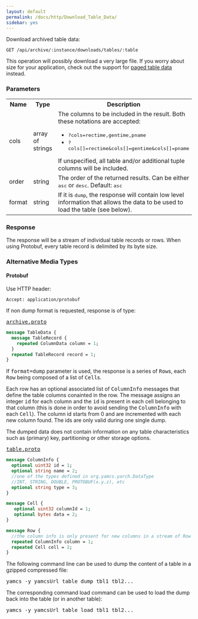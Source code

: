 ```yaml
---
layout: default
permalink: /docs/http/Download_Table_Data/
sidebar: yes
---
```


Download archived table data:

    GET /api/archive/:instance/downloads/tables/:table
    
<div class="hint">
This operation will possibly download a very large file. If you worry about size for your application, check out the support for <a href="/docs/http/List_Table_Data/">paged table data</a> instead.
</div>


### Parameters

<table class="inline">
    <tr>
        <th>Name</th>
        <th>Type</th>
        <th>Description</th>
    </tr>
    <tr>
        <td class="code">cols</td>
        <td class="code">array of strings</td>
        <td>
            The columns to be included in the result. Both these notations are accepted:
            <ul>
                <li><tt>?cols=rectime,gentime,pname</tt></li>
                <li><tt>?cols[]=rectime&cols[]=gentime&cols[]=pname</tt></li>
            </ul>
            If unspecified, all table and/or additional tuple columns will be included.
        </td>
    </tr>
    <tr>
        <td class="code">order</td>
        <td class="code">string</td>
        <td>The order of the returned results. Can be either <tt>asc</tt> or <tt>desc</tt>. Default: <tt>asc</tt></td>
    </tr>
    <tr>
        <td class="code">format</td>
        <td class="code">string</td>
        <td>If it is <tt>dump</tt>, the response will contain low level information that allows the data to be used to load the table (see below).</td>
    </tr>
</table>


### Response

The response will be a stream of individual table records or rows. When using Protobuf, every table record is delimited by its byte size. 

### Alternative Media Types

#### Protobuf

Use HTTP header:

    Accept: application/protobuf
    
If non dump format is requested, response is of type:

<pre class="r header"><a href="{{ site.proto }}/archive/archive.proto">archive.proto</a></pre>
```proto
message TableData {
  message TableRecord {
    repeated ColumnData column = 1;
  }
  repeated TableRecord record = 1;
}
```

If <tt>format=dump</tt> parameter is used, the response is a series of <tt>Row</tt>s, each <tt>Row</tt> being composed of a list of <tt>Cell</tt>s.

Each row has an optional associated list of <tt>ColumnInfo</tt> messages that define the table columns conainted in the row. The <ColumnInfo> message assigns an integer <tt>id</tt> for each column and the <tt>id</tt> is present in each cell belonging to that column (this is done in order to avoid sending the <tt>ColumnInfo</tt> with each <tt>Cell</tt>). The column id starts from 0 and are incremented with each new column found. The ids are only valid during one single dump.

The dumped data does not contain information on any table characteristics such as (primary) key, partitioning or other storage options.


<pre class="r header"><a href="{{ site.proto }}/table/table.proto">table.proto</a></pre>
```proto
message ColumnInfo {
  optional uint32 id = 1;
  optional string name = 2;
  //one of the types defined in org.yamcs.yarch.DataType
  //INT, STRING, DOUBLE, PROTOBUF(x.y.z), etc
  optional string type = 3; 
}

message Cell {
   optional uint32 columnId = 1; 
   optional bytes data = 2;
}

message Row {
  //the column info is only present for new columns in a stream of Row messages
  repeated ColumnInfo column = 1; 
  repeated Cell cell = 2;
}
```


<div class="hint">
The following command line can be used to dump the content of a table in a gzipped compressed file:
<pre>yamcs -y yamcsUrl table dump tbl1 tbl2...</pre>

The corresponding command load command can be used to load the dump back into the table (or in another table):
<pre>yamcs -y yamcsUrl table load tbl1 tbl2...</pre>


</div>
